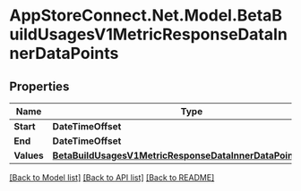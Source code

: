 # AppStoreConnect.Net.Model.BetaBuildUsagesV1MetricResponseDataInnerDataPoints

## Properties

Name | Type | Description | Notes
------------ | ------------- | ------------- | -------------
**Start** | **DateTimeOffset** |  | [optional] 
**End** | **DateTimeOffset** |  | [optional] 
**Values** | [**BetaBuildUsagesV1MetricResponseDataInnerDataPointsValues**](BetaBuildUsagesV1MetricResponseDataInnerDataPointsValues.md) |  | [optional] 

[[Back to Model list]](../README.md#documentation-for-models) [[Back to API list]](../README.md#documentation-for-api-endpoints) [[Back to README]](../README.md)

